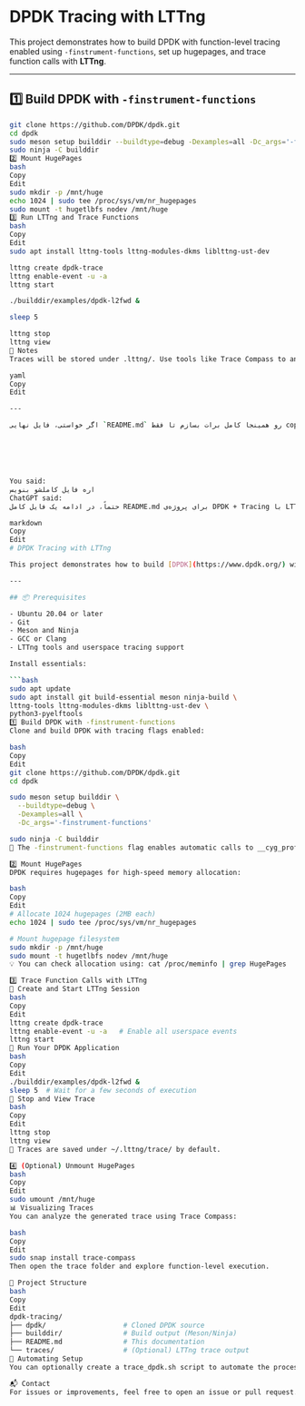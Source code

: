 # DPDK Tracing with LTTng

This project demonstrates how to build DPDK with function-level tracing enabled using `-finstrument-functions`, set up hugepages, and trace function calls with **LTTng**.

---

## 1️⃣ Build DPDK with `-finstrument-functions`

```bash
git clone https://github.com/DPDK/dpdk.git
cd dpdk
sudo meson setup builddir --buildtype=debug -Dexamples=all -Dc_args='-finstrument-functions'
sudo ninja -C builddir
2️⃣ Mount HugePages
bash
Copy
Edit
sudo mkdir -p /mnt/huge
echo 1024 | sudo tee /proc/sys/vm/nr_hugepages
sudo mount -t hugetlbfs nodev /mnt/huge
3️⃣ Run LTTng and Trace Functions
bash
Copy
Edit
sudo apt install lttng-tools lttng-modules-dkms liblttng-ust-dev

lttng create dpdk-trace
lttng enable-event -u -a
lttng start

./builddir/examples/dpdk-l2fwd &

sleep 5

lttng stop
lttng view
📌 Notes
Traces will be stored under .lttng/. Use tools like Trace Compass to analyze them.

yaml
Copy
Edit

---

اگر خواستی، فایل نهایی `README.md` رو همینجا کامل برات بسازم تا فقط copy/paste کنی. بگم بنویسم؟






You said:
اره فایل کاملشو بنویس
ChatGPT said:
حتماً، در ادامه یک فایل کامل README.md برای پروژه‌ی DPDK + Tracing با LTTng برات نوشتم. فقط کافیه اونو در پروژه‌ات ذخیره کنی به‌نام README.md.

markdown
Copy
Edit
# DPDK Tracing with LTTng

This project demonstrates how to build [DPDK](https://www.dpdk.org/) with function-level tracing using `-finstrument-functions`, mount hugepages, and trace execution using [LTTng](https://lttng.org/).

---

## 📦 Prerequisites

- Ubuntu 20.04 or later
- Git
- Meson and Ninja
- GCC or Clang
- LTTng tools and userspace tracing support

Install essentials:

```bash
sudo apt update
sudo apt install git build-essential meson ninja-build \
lttng-tools lttng-modules-dkms liblttng-ust-dev \
python3-pyelftools
1️⃣ Build DPDK with -finstrument-functions
Clone and build DPDK with tracing flags enabled:

bash
Copy
Edit
git clone https://github.com/DPDK/dpdk.git
cd dpdk

sudo meson setup builddir \
  --buildtype=debug \
  -Dexamples=all \
  -Dc_args='-finstrument-functions'

sudo ninja -C builddir
🔧 The -finstrument-functions flag enables automatic calls to __cyg_profile_func_enter and __cyg_profile_func_exit at every function entry/exit — allowing tracing via tools like LTTng.

2️⃣ Mount HugePages
DPDK requires hugepages for high-speed memory allocation:

bash
Copy
Edit
# Allocate 1024 hugepages (2MB each)
echo 1024 | sudo tee /proc/sys/vm/nr_hugepages

# Mount hugepage filesystem
sudo mkdir -p /mnt/huge
sudo mount -t hugetlbfs nodev /mnt/huge
💡 You can check allocation using: cat /proc/meminfo | grep HugePages

3️⃣ Trace Function Calls with LTTng
🔹 Create and Start LTTng Session
bash
Copy
Edit
lttng create dpdk-trace
lttng enable-event -u -a   # Enable all userspace events
lttng start
🔹 Run Your DPDK Application
bash
Copy
Edit
./builddir/examples/dpdk-l2fwd &
sleep 5  # Wait for a few seconds of execution
🔹 Stop and View Trace
bash
Copy
Edit
lttng stop
lttng view
📁 Traces are saved under ~/.lttng/trace/ by default.

4️⃣ (Optional) Unmount HugePages
bash
Copy
Edit
sudo umount /mnt/huge
📊 Visualizing Traces
You can analyze the generated trace using Trace Compass:

bash
Copy
Edit
sudo snap install trace-compass
Then open the trace folder and explore function-level execution.

📁 Project Structure
bash
Copy
Edit
dpdk-tracing/
├── dpdk/                   # Cloned DPDK source
├── builddir/               # Build output (Meson/Ninja)
├── README.md               # This documentation
└── traces/                 # (Optional) LTTng trace output
🧪 Automating Setup
You can optionally create a trace_dpdk.sh script to automate the process of setup, mount, trace, and run. See README for step-by-step commands.

📬 Contact
For issues or improvements, feel free to open an issue or pull request.
